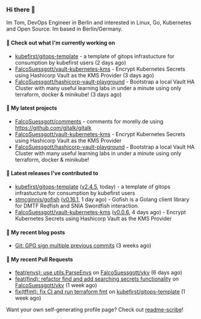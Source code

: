 ### Hi there 👋

Im Tom, DevOps Engineer in Berlin and interested in Linux, Go, Kubernetes and Open Source.
Im based in Berlin/Germany.

#### 👷 Check out what I'm currently working on

- [kubefirst/gitops-template](https://github.com/kubefirst/gitops-template) - a template of gitops infrastucture for consumption by kubefirst users (2 days ago)
- [FalcoSuessgott/vault-kubernetes-kms](https://github.com/FalcoSuessgott/vault-kubernetes-kms) - Encrypt Kubernetes Secrets using Hashicorp Vault as the KMS Provider (3 days ago)
- [FalcoSuessgott/hashicorp-vault-playground](https://github.com/FalcoSuessgott/hashicorp-vault-playground) - Bootstrap a local Vault HA Cluster with many useful learning labs in under a minute using only terraform, docker &amp; minikube! (3 days ago)

#### 🌱 My latest projects

- [FalcoSuessgott/comments](https://github.com/FalcoSuessgott/comments) - comments for morelly.de using https://github.com/gitalk/gitalk
- [FalcoSuessgott/vault-kubernetes-kms](https://github.com/FalcoSuessgott/vault-kubernetes-kms) - Encrypt Kubernetes Secrets using Hashicorp Vault as the KMS Provider
- [FalcoSuessgott/hashicorp-vault-playground](https://github.com/FalcoSuessgott/hashicorp-vault-playground) - Bootstrap a local Vault HA Cluster with many useful learning labs in under a minute using only terraform, docker &amp; minikube!

#### 🔭 Latest releases I've contributed to

- [kubefirst/gitops-template](https://github.com/kubefirst/gitops-template) ([v2.4.5](https://github.com/kubefirst/gitops-template/releases/tag/v2.4.5), today) - a template of gitops infrastucture for consumption by kubefirst users
- [stmcginnis/gofish](https://github.com/stmcginnis/gofish) ([v0.16.1](https://github.com/stmcginnis/gofish/releases/tag/v0.16.1), 1 day ago) - Gofish is a Golang client library for DMTF Redfish and SNIA Swordfish interaction.
- [FalcoSuessgott/vault-kubernetes-kms](https://github.com/FalcoSuessgott/vault-kubernetes-kms) ([v0.0.6](https://github.com/FalcoSuessgott/vault-kubernetes-kms/releases/tag/v0.0.6), 4 days ago) - Encrypt Kubernetes Secrets using Hashicorp Vault as the KMS Provider

#### 📜 My recent blog posts

- [Git: GPG sign multiple previous commits](https://morelly.de/post/20240328_git_gpg_sign_commits/) (3 weeks ago)

#### 🔨 My recent Pull Requests

- [feat(envs): use utils.ParseEnvs](https://github.com/FalcoSuessgott/vkv/pull/238) on [FalcoSuessgott/vkv](https://github.com/FalcoSuessgott/vkv) (6 days ago)
- [feat(find): refactor find and add searching secrets functionality](https://github.com/FalcoSuessgott/vkv/pull/237) on [FalcoSuessgott/vkv](https://github.com/FalcoSuessgott/vkv) (1 week ago)
- [fix(tffmt): fix CI and run terraform fmt](https://github.com/kubefirst/gitops-template/pull/744) on [kubefirst/gitops-template](https://github.com/kubefirst/gitops-template) (1 week ago)

Want your own self-generating profile page? Check out [readme-scribe](https://github.com/muesli/readme-scribe)!